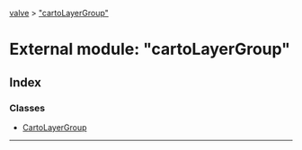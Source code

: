 [valve](../README.md) > ["cartoLayerGroup"](../modules/_cartolayergroup_.md)



# External module: "cartoLayerGroup"

## Index

### Classes

* [CartoLayerGroup](../classes/_cartolayergroup_.cartolayergroup.md)



---
